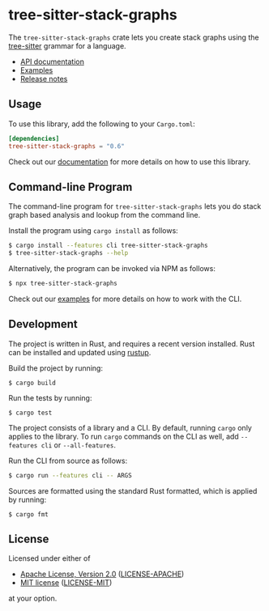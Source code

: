 # tree-sitter-stack-graphs

The `tree-sitter-stack-graphs` crate lets you create stack graphs using the
[tree-sitter][] grammar for a language.

[tree-sitter]: https://tree-sitter.github.io/

- [API documentation](https://docs.rs/tree-sitter-stack-graphs/)
- [Examples](https://github.com/github/stack-graphs/blob/main/tree-sitter-stack-graphs/examples/)
- [Release notes](https://github.com/github/stack-graphs/blob/main/tree-sitter-stack-graphs/CHANGELOG.md)

## Usage

To use this library, add the following to your `Cargo.toml`:

``` toml
[dependencies]
tree-sitter-stack-graphs = "0.6"
```

Check out our [documentation](https://docs.rs/tree-sitter-stack-graphs/*/) for
more details on how to use this library.

## Command-line Program

The command-line program for `tree-sitter-stack-graphs` lets you do stack
graph based analysis and lookup from the command line.

Install the program using `cargo install` as follows:

``` sh
$ cargo install --features cli tree-sitter-stack-graphs
$ tree-sitter-stack-graphs --help
```

Alternatively, the program can be invoked via NPM as follows:

``` sh
$ npx tree-sitter-stack-graphs
```

Check out our [examples](https://github.com/github/stack-graphs/blob/main/tree-sitter-stack-graphs/examples/) for more details on how to work with the CLI.

## Development

The project is written in Rust, and requires a recent version installed.
Rust can be installed and updated using [rustup][].

[rustup]: https://rustup.rs/

Build the project by running:

```
$ cargo build
```

Run the tests by running:

```
$ cargo test
```

The project consists of a library and a CLI.
By default, running `cargo` only applies to the library.
To run `cargo` commands on the CLI as well, add `--features cli` or `--all-features`.

Run the CLI from source as follows:

``` sh
$ cargo run --features cli -- ARGS
```

Sources are formatted using the standard Rust formatted, which is applied by running:

```
$ cargo fmt
```

## License

Licensed under either of

  - [Apache License, Version 2.0][apache] ([LICENSE-APACHE](LICENSE-APACHE))
  - [MIT license][mit] ([LICENSE-MIT](LICENSE-MIT))

at your option.

[apache]: http://www.apache.org/licenses/LICENSE-2.0
[mit]: http://opensource.org/licenses/MIT
